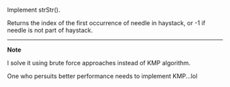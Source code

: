 Implement strStr().

Returns the index of the first occurrence of needle in haystack, or -1 if needle is not part of haystack.
  
***
  
**Note**

I solve it using brute force approaches instead of KMP algorithm.  

One who persuits better performance needs to implement KMP...lol


